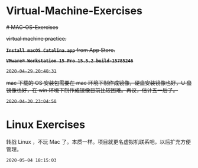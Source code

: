 # Virtual-Machine-Exercises

~~# MAC-OS-Exercises~~

~~virtual machine practice.~~

~~**` Install macOS Catalina.app `**  from App Store.~~

~~**`VMware® Workstation 15 Pro 15.5.2 build-15785246`**~~

~~`2020-04-29 20:48:31`~~

~~mac 下载的 OS 安装包需要在 mac 环境下制作成镜像，硬盘安装镜像也好，U 盘镜像也好，在 win 环境下制作成镜像目前比较困难。再议，估计五一后了。~~

~~`2020-04-30 23:04:50`~~

# Linux Exercises

转战 Linux ，不玩 Mac 了。本质一样。项目就更名虚拟机联系吧，以后扩充方便管理。

`2020-05-04 18:15:03` 

